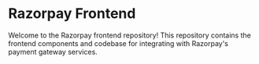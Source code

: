 # Razorpay Frontend

Welcome to the Razorpay frontend repository! This repository contains the frontend components and codebase for integrating with Razorpay's payment gateway services.

